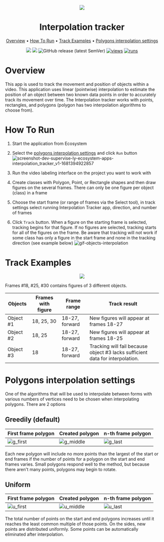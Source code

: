<div align="center" markdown> 
<img src="https://user-images.githubusercontent.com/115161827/231768642-879cd495-903e-4ef2-a3de-b45a91a6f968.jpg" />

# Interpolation tracker
  
<p align="center">
  <a href="#Overview">Overview</a> •
  <a href="#How-To-Run">How To Run</a> •
  <a href="#Track-Examples">Track Examples</a> •
  <a href="#Polygons-interpolation-settings">Polygons interpolation settings</a> 
</p>

[![](https://img.shields.io/badge/supervisely-ecosystem-brightgreen)](../../../../supervisely-ecosystem/interpolation-tracker-v1)
[![](https://img.shields.io/badge/slack-chat-green.svg?logo=slack)](https://supervisely.com/slack)
![GitHub release (latest SemVer)](https://img.shields.io/github/v/release/supervisely-ecosystem/interpolation-tracker-v1)
[![views](https://app.supervisely.com/img/badges/views/supervisely-ecosystem/interpolation-tracker-v1)](https://supervisely.com)
[![runs](https://app.supervisely.com/img/badges/runs/supervisely-ecosystem/interpolation-tracker-v1)](https://supervisely.com)

</div>

# Overview 

This app is used to track the movement and position of objects within a video. This application uses linear (pointwise) interpolation to estimate the position of an object between two known data points in order to accurately track its movement over time. The Interpolation tracker works with points, rectangles, and polygons (polygon has two interpolation algorithms to choose from).

# How To Run

1. Start the application from Ecosystem

2. Select the <a href="#Polygons-interpolation-settings">polygons interpolation settings</a> and click `Run` button
![screenshot-dev-supervise-ly-ecosystem-apps-interpolation_tracker_v1-1681394922857](https://user-images.githubusercontent.com/115161827/231813349-16eefdf2-fe28-4ab6-9efc-86e7a9f0024f.png)


4. Run the video labeling interface on the project you want to work with

3. Create classes with Polygon, Point, or Rectangle shapes and then draw figures on the several frames. There can only be one figure per object (class) in a frame

4. Choose the start frame (or range of frames via the Select tool), in track settings select running Interpolation Tracker app, direction, and number of frames

5. Click `Track` button. When a figure on the starting frame is selected, tracking begins for that figure. If no figures are selected, tracking starts for all of the figures on the frame. Be aware that tracking will not work if some class has only a figure in the start frame and none in the tracking direction (see example below)
![gif-objects-interpolation](https://user-images.githubusercontent.com/115161827/231813506-8f7255dd-9cbd-40d5-8337-477d0f4d816d.gif)

# Track Examples

<div align="center">

<img src="https://user-images.githubusercontent.com/87002239/231757938-730b1deb-5887-47d7-a299-616411ffefa3.png" />

</div>

Frames #18, #25, #30 contains figures of 3 different objects.

| Objects   | Frames with figure | Frame range    | Track result                                                                  |
| --------- | ------------------ | -------------- | ----------------------------------------------------------------------------- |
| Object #1 | 18, 25, 30         | 18-27, forward | New figures will appear at frames 18-27                                       |
| Object #2 | 18, 25             | 18-27, forward | New figures will appear at frames 18-25                                       |
| Object #3 | 18                 | 18-27, forward | Tracking will fail because object #3 lacks sufficient data for interpolation. |


# Polygons interpolation settings

One of the algorithms that will be used to interpolate between forms with various numbers of vertices need to be chosen when interpolating polygons.
There are 2 options

## Greedily (default)

| First frame polygon                                                                                                   | Created polygon                                                                                                      | n-th frame polygon                |
| --------------------------------------------------------------------------------------------------------------------- | -------------------------------------------------------------------------------------------------------------------- | --------------------------------- |
| ![g_first](https://user-images.githubusercontent.com/115161827/231856880-d52eb375-4f1f-45f6-9f8b-8d334efb2b7d.png)| ![g_middle](https://user-images.githubusercontent.com/115161827/231856930-18d2d3f0-7252-40e8-bfa8-0541338edbc3.png)|![g_last](https://user-images.githubusercontent.com/115161827/231856988-311de766-e1d1-482b-acd7-51781c84c3ed.png)



Each new polygon will include no more points than the largest of the start or end frames if the number of points for a polygon on the start and end frames varies.
Small polygons respond well to the method, but because there aren't many points, polygons may begin to rotate.

## Uniform

| First frame polygon                                                                                                     | Created polygon                                                                                                       | n-th frame polygon |
| ----------------------------------------------------------------------------------------------------------------------- | --------------------------------------------------------------------------------------------------------------------- | ------------------ |
|![u_first](https://user-images.githubusercontent.com/115161827/231857037-481affe0-b844-4b22-96a0-437479e6e318.png)| ![u_middle](https://user-images.githubusercontent.com/115161827/231857099-0d4bbcaf-9b96-4312-8cb6-0e94da1fbf8a.png)| ![u_last](https://user-images.githubusercontent.com/115161827/231857156-36911631-a786-47e0-bbcc-58b1a437e9b9.png)




The total number of points on the start and end polygons increases until it reaches the least common multiple of those points.
On the sides, new points are distributed uniformly. Some points can be automatically eliminated after interpolation.
